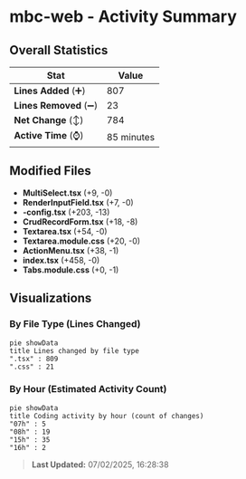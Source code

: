# mbc-web - Activity Summary 

## Overall Statistics

| Stat                   | Value                                                             |
| ---------------------- | ----------------------------------------------------------------- |
| **Lines Added** (➕)   | 807                                          |
| **Lines Removed** (➖) | 23                                        |
| **Net Change** (↕)    | 784                |
| **Active Time** (⌚)   | 85 minutes |


## Modified Files
- **MultiSelect.tsx** (+9, -0)
- **RenderInputField.tsx** (+7, -0)
- **-config.tsx** (+203, -13)
- **CrudRecordForm.tsx** (+18, -8)
- **Textarea.tsx** (+54, -0)
- **Textarea.module.css** (+20, -0)
- **ActionMenu.tsx** (+38, -1)
- **index.tsx** (+458, -0)
- **Tabs.module.css** (+0, -1)

## Visualizations

### By File Type (Lines Changed)

```mermaid
pie showData
title Lines changed by file type
".tsx" : 809
".css" : 21
```

### By Hour (Estimated Activity Count)

```mermaid
pie showData
title Coding activity by hour (count of changes)
"07h" : 5
"08h" : 19
"15h" : 35
"16h" : 2
```


> **Last Updated:** 07/02/2025, 16:28:38